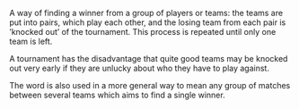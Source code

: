 A way of finding a winner from a group of players or teams: the teams
are put into pairs, which play each other, and the losing team from each
pair is ’knocked out’ of the tournament. This process is repeated until
only one team is left.

A tournament has the disadvantage that quite good teams may be knocked
out very early if they are unlucky about who they have to play against.

The word is also used in a more general way to mean any group of matches
between several teams which aims to find a single winner.
